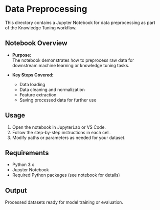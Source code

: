 # Data Preprocessing

This directory contains a Jupyter Notebook for data preprocessing as part of the Knowledge Tuning workflow.

## Notebook Overview

- **Purpose:**  
    The notebook demonstrates how to preprocess raw data for downstream machine learning or knowledge tuning tasks.

- **Key Steps Covered:**  
    - Data loading  
    - Data cleaning and normalization  
    - Feature extraction  
    - Saving processed data for further use

## Usage

1. Open the notebook in JupyterLab or VS Code.
2. Follow the step-by-step instructions in each cell.
3. Modify paths or parameters as needed for your dataset.

## Requirements

- Python 3.x
- Jupyter Notebook
- Required Python packages (see notebook for details)

## Output

Processed datasets ready for model training or evaluation.
